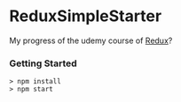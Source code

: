 # ReduxSimpleStarter

My progress of the udemy course of [Redux](https://www.udemy.com/react-redux/)?

### Getting Started


```
> npm install
> npm start
```
